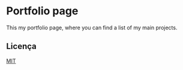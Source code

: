 # Portfolio page

This my portfolio page, where you can find a list of my main projects.

## Licença

[MIT](https://opensource.org/licenses/MIT)
